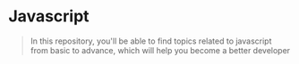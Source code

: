 # Javascript 
> In this repository, you'll be able to find topics related to javascript from basic to advance, which will help you become a better developer

